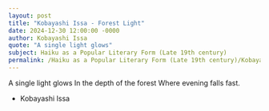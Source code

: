 ```yaml
---
layout: post
title: "Kobayashi Issa - Forest Light"
date: 2024-12-30 12:00:00 -0000
author: Kobayashi Issa
quote: "A single light glows"
subject: Haiku as a Popular Literary Form (Late 19th century)
permalink: /Haiku as a Popular Literary Form (Late 19th century)/Kobayashi Issa/Kobayashi Issa - Forest Light
---
```


A single light glows
In the depth of the forest
Where evening falls fast.

- Kobayashi Issa
